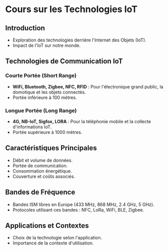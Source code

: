 # Cours sur les Technologies IoT

## Introduction
- Exploration des technologies derrière l'Internet des Objets (IoT).
- Impact de l'IoT sur notre monde.

## Technologies de Communication IoT
### Courte Portée (Short Range)
- **WiFi, Bluetooth, Zigbee, NFC, RFID** : Pour l'électronique grand public, la domotique et les objets connectés.
- Portée inférieure à 100 mètres.

### Longue Portée (Long Range)
- **4G, NB-IoT, Sigfox, LORA** : Pour la téléphonie mobile et la collecte d'informations IoT.
- Portée supérieure à 1000 mètres.

## Caractéristiques Principales
- Débit et volume de données.
- Portée de communication.
- Consommation énergétique.
- Couverture et coûts associés.

## Bandes de Fréquence
- Bandes ISM libres en Europe (433 MHz, 868 MHz, 2.4 GHz, 5 GHz).
- Protocoles utilisant ces bandes : NFC, LoRa, WiFi, BLE, Zigbee.

## Applications et Contextes
- Choix de la technologie selon l'application.
- Importance de la contexte d'utilisation.

